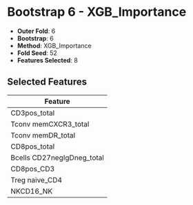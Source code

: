 # Bootstrap 6 - XGB_Importance

- **Outer Fold**: 6
- **Bootstrap**: 6
- **Method**: XGB_Importance
- **Fold Seed**: 52
- **Features Selected**: 8

## Selected Features

| Feature |
|---------|
| CD3pos_total |
| Tconv memCXCR3_total |
| Tconv memDR_total |
| CD8pos_total |
| Bcells CD27negIgDneg_total |
| CD8pos_CD3 |
| Treg naive_CD4 |
| NKCD16_NK |
